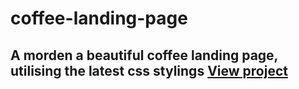# coffee-landing-page

## A morden a beautiful coffee landing page, utilising the latest css stylings [View project](https://steve-code16.github.io/coffee-landing-page/)
